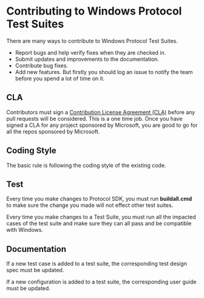 # Contributing to Windows Protocol Test Suites
There are many ways to contribute to Windows Protocol Test Suites.

* Report bugs and help verify fixes when they are checked in.
* Submit updates and improvements to the documentation.
* Contribute bug fixes.
* Add new features. But firstly you should log an issue to notify the team before you spend a lot of time on it.

## CLA
Contributors must sign a [Contribution License Agreement (CLA)](https://cla.microsoft.com/) before any pull requests will be considered. 
This is a one time job. Once you have signed a CLA for any project sponsored by Microsoft, you are good to go for all the repos sponsored by Microsoft.

## Coding Style
The basic rule is following the coding style of the existing code. 

## Test
Every time you make changes to Protocol SDK, you must run **buildall.cmd** to make sure the change you made will not effect other test suites.

Every time you make changes to a Test Suite, you must run all the impacted cases of the test suite and make sure they can all pass and be compatible with Windows.

## Documentation
If a new test case is added to a test suite, the corresponding test design spec must be updated.

If a new configuration is added to a test suite, the corresponding user guide must be updated.

